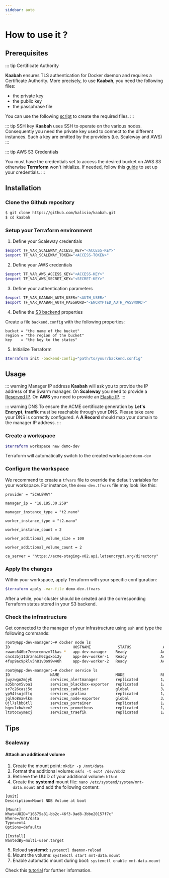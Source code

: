 ```yaml
---
sidebar: auto
---
```


# How to use it ?

## Prerequisites

::: tip Certificate Authority

**Kaabah** ensures TLS authentication for Docker daemon and requires a Certificate Authority. More precisely, to use **Kaabah**, you need the following files:
- the private key
- the public key
- the passphrase file

You can use the following [script](https://gist.github.com/cnouguier/c5cb4ba99ad45bced4476e2d175342a1) to create the required files. 
:::

::: tip SSH key
**Kaabah** uses SSH to operate on the various nodes. Consequently you need the private key used to connect to the different instances.
Such a key are emitted by the providers (i.e. Scaleway and AWS)
:::

::: tip AWS S3 Credentials

You must have the credentials set to access the desired bucket on AWS S3 otherwise **Terraform** won't initialize. 
If needed, follow this [guide](https://docs.aws.amazon.com/sdk-for-java/v1/developer-guide/setup-credentials.html) to set up your credentials. 
::: 

## Installation

### Clone the Github repository

```bash
$ git clone https://github.com/kalisio/kaabah.git
$ cd kaabah
```

### Setup your Terraform environment

1. Define your Scaleway credentials

```bash
$export TF_VAR_SCALEWAY_ACCESS_KEY="<ACCESS-KEY>"
$export TF_VAR_SCALEWAY_TOKEN="<ACCESS-TOKEN>" 
```

2. Define your AWS credentials

```bash
$export TF_VAR_AWS_ACCESS_KEY="<ACCESS-KEY>"
$export TF_VAR_AWS_SECRET_KEY="<SECRET-KEY>" 
```

3. Define your authentication parameters

```bash
$export TF_VAR_KAABAH_AUTH_USER="<AUTH_USER>"
$export TF_VAR_KAABAH_AUTH_PASSWORD="<ENCRYPTED_AUTH_PASSWORD>"
```

4. Define the [S3 backend](https://www.terraform.io/docs/backends/types/s3.html) properties 

Create a file `backend.config` with the following properties:
```
bucket = "the name of the bucket"
region = "the region of the bucket"
key    = "the key to the states"
```

5. Initialize Terraform

```bash
$terraform init -backend-config="path/to/your/backend.config"
```

## Usage

::: warning Manager IP address
**Kaabah** will ask you to provide the IP address of the Swarm manager. On **Scaleway** you need to provide a [Reserved IP](https://www.scaleway.com/docs/deal-with-private-reserved-ips/#-Create-and-attach-a-reserved-IP-address). On **AWS** you need to provide an [Elastic IP](https://docs.aws.amazon.com/AWSEC2/latest/UserGuide/elastic-ip-addresses-eip.html). 
:::

::: warning DNS
To ensure the ACME certificate generation by **Let's Encrypt**, **traefik** must be reachable through your DNS. Please take care your DNS is correctly configured. 
A **A Record** should map your domain to the manager IP address.
:::

### Create a workspace

```bash
$terraform workspace new demo-dev
```

Terraform will automatically switch to the created workspace `demo-dev`

### Configure the workspace

We recommend to create a `tfvars` file to override the default variables for your workspace. For instance, the `demo-dev.tfvars` file may look like this:

```text
provider = "SCALEWAY"

manager_ip = "18.185.30.259"

manager_instance_type = "t2.nano"

worker_instance_type = "t2.nano"

worker_instance_count = 2

worker_additional_volume_size = 100

worker_additional_volume_count = 2

ca_server = "https://acme-staging-v02.api.letsencrypt.org/directory"
```

### Apply the changes

Within your workspace, apply Terraform with your specific configuration:

```bash
$terraform apply -var-file demo-dev.tfvars
```

After a while, your cluster should be created and the corresponding Terraform states stored in your S3 backend.

### Check the infrastructure

Get connected to the manager of your infrastructure using `ssh` and type the following commands:

```bash
root@app-dev-manager:~# docker node ls
ID                            HOSTNAME            STATUS              AVAILABILITY        MANAGER STATUS      ENGINE VERSION
rwwms640br7eworemnzm71kas *   app-dev-manager    Ready               Active              Leader              18.03.1-ce
cncd3bj11drznaih0zgsxoi2y     app-dev-worker-1   Ready               Active                                  18.03.1-ce
4fup9ac9pklv5h81v0o99w40h     app-dev-worker-2   Ready               Active                                  18.03.1-ce
```
```bash
root@app-dev-manager:~# docker service ls
ID                  NAME                         MODE                REPLICAS            IMAGE                           PORTS
jwyzwgo2mjyb        services_alertmanager        replicated          1/1                 prom/alertmanager:latest
a35bnom5voa1        services_blackbox-exporter   replicated          1/1                 prom/blackbox-exporter:latest
sr7c26casj5o        services_cadvisor            global              3/3                 google/cadvisor:latest          *:8081->8080/tcp
yp94tsujdftq        services_grafana             replicated          1/1                 grafana/grafana:latest
jql9o8nawlkm        services_node-exporter       global              3/3                 prom/node-exporter:latest
0jl7slbb6tll        services_portainer           replicated          1/1                 portainer/portainer:latest
hgeulxbwkex2        services_prometheus          replicated          1/1                 prom/prometheus:latest
ltstocwymexj        services_traefik             replicated          1/1                 traefik:latest
```

## Tips

### Scaleway

#### Attach an additional volume

1. Create the mount point: `mkdir -p /mnt/data`
2. Format the additional volume: `mkfs -t ext4 /dev/nbd2`
3. Retrieve the UUID of your additional volume: `blkid`
4. Create the **systemd** mount file: `nano /etc/systemd/system/mnt-data.mount` and add the following content:
```
[Unit]
Description=Mount NDB Volume at boot

[Mount]
What=UUID="16575a81-bb2c-46f3-9ad8-3bbe20157f7c"
Where=/mnt/data
Type=ext4
Options=defaults

[Install]
WantedBy=multi-user.target
```
5. Reload **systemd**: `systemctl daemon-reload`
6. Mount the volume: `systemctl start mnt-data.mount`
7. Enable automatic mount during boot: `systemctl enable mnt-data.mount` 

Check this [tutorial](https://www.scaleway.com/docs/attach-and-detach-a-volume-to-an-existing-server/) for further information.
